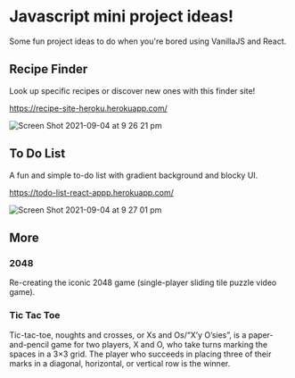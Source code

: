 # Javascript mini project ideas!

Some fun project ideas to do when you're bored using VanillaJS and React.

## Recipe Finder

Look up specific recipes or discover new ones with this finder site! 

https://recipe-site-heroku.herokuapp.com/

![Screen Shot 2021-09-04 at 9 26 21 pm](https://user-images.githubusercontent.com/65147934/132092805-a6682792-80f7-42ac-89cd-2a41f335e5be.png)

## To Do List

A fun and simple to-do list with gradient background and blocky UI. 

https://todo-list-react-appp.herokuapp.com/

![Screen Shot 2021-09-04 at 9 27 01 pm](https://user-images.githubusercontent.com/65147934/132092823-5f736b5d-e115-453f-8bfc-31e41299ab7a.png)

## More

### 2048

Re-creating the iconic 2048 game (single-player sliding tile puzzle video game).

### Tic Tac Toe

Tic-tac-toe, noughts and crosses, or Xs and Os/“X’y O’sies”, is a paper-and-pencil game for two players, X and O, who take turns marking the spaces in a 3×3 grid. The player who succeeds in placing three of their marks in a diagonal, horizontal, or vertical row is the winner.
